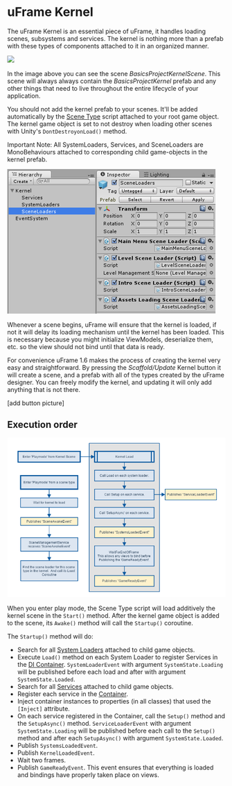 # uFrame Kernel

The uFrame Kernel is an essential piece of uFrame, it handles loading scenes, subsystems and services. The kernel is nothing more than a prefab with these types of components attached to it in an organized manner.

![](http://i.imgur.com/5Rg2X25.png)

In the image above you can see the scene _BasicsProjectKernelScene_. This scene will always always contain the _BasicsProjectKernel_ prefab and any other things that need to live throughout the entire lifecycle of your application.

You should not add the kernel prefab to your scenes. It'll be added automatically by the [Scene Type](scene-types.md) script attached to your root game object. The kernel game object is set to not destroy when loading other scenes with Unity's `DontDestroyonLoad()` method.

Important Note: All SystemLoaders, Services, and SceneLoaders are MonoBehaviours attached to corresponding child game-objects in the kernel prefab.

![](images/Screenshot_113.png)

Whenever a scene begins, uFrame will ensure that the kernel is loaded, if not it will delay its loading mechanism until the kernel has been loaded. This is necessary because you might initialize ViewModels, deserialize them, etc. so the view should not bind until that data is ready.

For convenience uFrame 1.6 makes the process of creating the kernel very easy and straightforward. By pressing the _Scaffold/Update_ Kernel button it will create a scene, and a prefab with all of the types created by the uFrame designer. You can freely modify the kernel, and updating it will only add anything that is not there.

[add button picture]

## Execution order

![](images/kernel_boot_order.png)

When you enter play mode, the Scene Type script will load additively the kernel scene in the `Start()` method. After the kernel game object is added to the scene, its `Awake()` method will call the `Startup()` coroutine.

The `Startup()` method will do:

* Search for all [System Loaders](system-loaders.md) attached to child game objects.
* Execute `Load()` method on each System Loader to register Services in the [DI Container](di-ioc-container.md). `SystemLoaderEvent` with argument `SystemState.Loading` will be published before each load and after with argument `SystemState.Loaded`.
* Search for all [Services](services.md) attached to child game objects.
* Register each service in the [Container](di-ioc-container.md).
* Inject container instances to properties (in all classes) that used the `[Inject]` attribute.
* On each service registered in the Container, call the `Setup()` method and the `SetupAsync()` method. `ServiceLoaderEvent` with argument `SystemState.Loading` will be published before each call to the `Setup()` method and after each `SetupAsync()` with argument `SystemState.Loaded`.
* Publish `SystemsLoadedEvent`.
* Publish `KernelLoadedEvent`.
* Wait two frames.
* Publish `GameReadyEvent`. This event ensures that everything is loaded and bindings have properly taken place on views.
